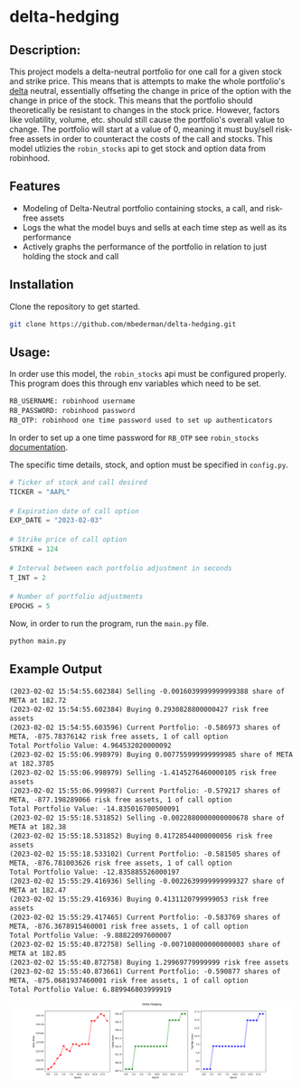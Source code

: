 # delta-hedging

## Description:

This project models a delta-neutral portfolio for one call for a given stock and strike price. This means that is attempts to make the whole portfolio's [delta](https://www.merrilledge.com/investment-products/options/learn-understand-delta-options) neutral, essentially offseting the change in price of the option with the change in price of the stock. This means that the portfolio should theoretically be resistant to changes in the stock price. However, factors like volatility, volume, etc. should still cause the portfolio's overall value to change. The portfolio will start at a value of 0, meaning it must buy/sell risk-free assets in order to counteract the costs of the call and stocks. This model utlizies the `robin_stocks` api to get stock and option data from robinhood. 

## Features
- Modeling of Delta-Neutral portfolio containing stocks, a call, and risk-free assets
- Logs the what the model buys and sells at each time step as well as its performance
- Actively graphs the performance of the portfolio in relation to just holding the stock and call

## Installation
Clone the repository to get started.

```bash
git clone https://github.com/mbederman/delta-hedging.git
```

## Usage:

In order use this model, the `robin_stocks` api must be configured properly. This program does this through env variables which need to be set. 

```bash
RB_USERNAME: robinhood username
RB_PASSWORD: robinhood password
RB_OTP: robinhood one time password used to set up authenticators 
```

In order to set up a one time password for `RB_OTP` see `robin_stocks` [documentation](https://readthedocs.org/projects/robin-stocks/downloads/pdf/latest/).

The specific time details, stock, and option must be specified in `config.py`.

```python
# Ticker of stock and call desired
TICKER = "AAPL"

# Expiration date of call option
EXP_DATE = "2023-02-03"

# Strike price of call option
STRIKE = 124

# Interval between each portfolio adjustment in seconds
T_INT = 2

# Number of portfolio adjustments
EPOCHS = 5
```

Now, in order to run the program, run the `main.py` file.

```bash
python main.py
```

## Example Output


```Total Portfolio Value: 2.0494105249999848
(2023-02-02 15:54:55.602384) Selling -0.0016039999999999388 share of META at 182.72
(2023-02-02 15:54:55.602384) Buying 0.2930828800000427 risk free assets
(2023-02-02 15:54:55.603596) Current Portfolio: -0.586973 shares of META, -875.78376142 risk free assets, 1 of call option
Total Portfolio Value: 4.964532020000092
(2023-02-02 15:55:06.998979) Buying 0.007755999999999985 share of META at 182.3785
(2023-02-02 15:55:06.998979) Selling -1.4145276460000105 risk free assets
(2023-02-02 15:55:06.999987) Current Portfolio: -0.579217 shares of META, -877.198289066 risk free assets, 1 of call option
Total Portfolio Value: -14.835016700500091
(2023-02-02 15:55:18.531852) Selling -0.0022880000000000678 share of META at 182.38
(2023-02-02 15:55:18.531852) Buying 0.41728544000000056 risk free assets
(2023-02-02 15:55:18.533102) Current Portfolio: -0.581505 shares of META, -876.781003626 risk free assets, 1 of call option
Total Portfolio Value: -12.835885526000197
(2023-02-02 15:55:29.416936) Selling -0.0022639999999999327 share of META at 182.47
(2023-02-02 15:55:29.416936) Buying 0.4131120799999053 risk free assets
(2023-02-02 15:55:29.417465) Current Portfolio: -0.583769 shares of META, -876.3678915460001 risk free assets, 1 of call option
Total Portfolio Value: -9.88822097600007
(2023-02-02 15:55:40.872758) Selling -0.007108000000000003 share of META at 182.85
(2023-02-02 15:55:40.872758) Buying 1.29969779999999 risk free assets
(2023-02-02 15:55:40.873661) Current Portfolio: -0.590877 shares of META, -875.0681937460001 risk free assets, 1 of call option
Total Portfolio Value: 6.889946803999919
```
![Plots of Performance](delta_hedging_aapl.png)


